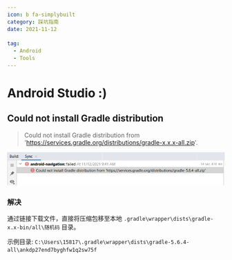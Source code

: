 ```yaml
---
icon: b fa-simplybuilt
category: 踩坑指南
date: 2021-11-12

tag:
  - Android
  - Tools
---
```


# Android Studio :)

## Could not install Gradle distribution

> Could not install Gradle distribution from 'https://services.gradle.org/distributions/gradle-x.x.x-all.zip'.

![image-20211112094956838](https://raw.githubusercontent.com/ET-yzk/picgo/blog/202111121001862.png)

### 解决

通过链接下载文件，直接将压缩包移至本地 `.gradle\wrapper\dists\gradle-x.x-bin/all\随机码` 目录。

示例目录: `C:\Users\15817\.gradle\wrapper\dists\gradle-5.6.4-all\ankdp27end7byghfw1q2sw75f`

